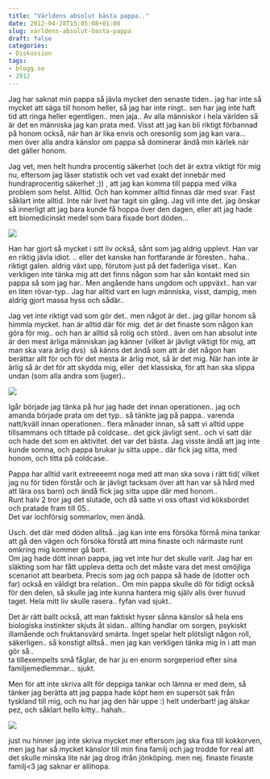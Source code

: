 ```yaml
---
title: "Världens absolut bästa pappa.."
date: 2012-04-28T15:05:08+01:00
slug: varldens-absolut-basta-pappa
draft: false
categories:
- Diskussion
tags:
- blogg.se
- 2012
---
```

Jag har saknat min pappa så jävla mycket den senaste tiden.. jag har inte så mycket att säga till honom heller, så jag har inte ringt.. sen har jag inte haft tid att ringa heller egentligen.. men jaja.. Av alla människor i hela världen så är det en människa jag kan prata med. Visst att jag kan bli riktigt förbannad på honom också, när han är lika envis och oresonlig som jag kan vara...  
men över alla andra känslor om pappa så dominerar ändå min kärlek när det gäller honom.  
  
Jag vet, men helt hundra procentig säkerhet (och det är extra viktigt för mig nu, eftersom jag läser statistik och vet vad exakt det innebär med hundraprocentig säkerhet ;)) , att jag kan komma till pappa med vilka problem som helst. Alltid. Och han kommer alltid finnas där med svar. Fast såklart inte alltid. Inte när livet har tagit sin gång. Jag vill inte det. jag önskar så innerligt att jag bara kunde få hoppa över den dagen, eller att jag hade ett biomedicinskt medel som bara fixade bort döden...  
  
![](/assets/images/blogg.se/dsc00956_200287375.jpg)  
  
  
Han har gjort så mycket i sitt liv också, sånt som jag aldrig upplevt. Han var en riktig jävla idiot. .. eller det kanske han fortfarande är föresten.. haha.. riktigt galen. aldrig växt upp, förutom just på det faderliga viset.. Kan verkligen inte tänka mig att det finns någon som har sån kontakt med sin pappa så som jag har.. Men angående hans ungdom och uppväxt.. han var en liten rövar-typ.. Jag har alltid vart en lugn människa, visst, dampig, men aldrig gjort massa hyss och sådär..  
  
Jag vet inte riktigt vad som gör det.. men något är det.. jag gillar honom så himmla mycket. han är alltid där för mig. det är det finaste som någon kan göra för mig.. och han är alltid så rolig och störd.. även om han absolut inte är den mest ärliga människan jag känner (vilket är jävligt viktigt för mig, att man ska vara ärlig dvs)  så känns det ändå som att är det någon han berättar allt för och för det mesta är ärlig mot, så är det mig. När han inte är ärlig så är det för att skydda mig, eller  det klassiska, för att han ska slippa undan (som alla andra som ljuger)..  
  
![](/assets/images/blogg.se/galenpappa12juli06_200288035.jpg)  
  
Igår började jag tänka på hur jag hade det innan operationen.. jag och amanda började prata om det typ.. så tänkte jag på pappa.. varenda natt/kväll innan operationen.. flera månader innan, så satt vi alltid uppe tillsammans och tittade på coldcase.. det gick jävligt sent.. och vi satt där och hade det som en aktivitet. det var det bästa. Jag visste ändå att jag inte kunde somna, och pappa brukar ju sitta uppe.. där fick jag sitta, med honom, och titta på coldcase..  
  
Pappa har alltid varit extreeeemt noga med att man ska sova i rätt tid( vilket jag nu för tiden förstår och är jävligt tacksam över att han var så hård med att lära oss barn) och ändå fick jag sitta uppe där med honom..  
Runt halv 2 tror jag det slutade, och då satte vi oss oftast vid köksbordet och pratade fram till 05..  
Det var iochförsig sommarlov, men ändå.  
  
Usch. det där med döden alltså...jag kan inte ens försöka förmå mina tankar att gå den vägen och försöka förstå att mina finaste och närmaste runt omkring mig kommer gå bort.  
Om jag hade dött innan pappa, jag vet inte hur det skulle varit. Jag har en släkting som har fått uppleva detta och det måste vara det mest omöjliga scenariot att bearbeta. Precis som jag och pappa så hade de (dotter och far) också en väldigt bra relation.. Om min pappa skulle dö för tidigt också för den delen, så skulle jag inte kunna hantera mig själv alls över huvud taget. Hela mitt liv skulle rasera.. fyfan vad sjukt..  
  
Det är rätt ballt också, att man faktiskt hyser sånna känslor så hela ens biologiska instinkter skjuts åt sidan.. allting handlar om sorgen, psykiskt illamående och fruktansvärd smärta. Inget spelar helt plötsligt någon roll, säkerligen.. så konstigt alltså.. men jag kan verkligen tänka mig in i att man gör så..  
ta tillexempelts små fåglar, de har ju en enorm sorgeperiod efter sina familjemedlemmar... sjukt.  
  
  
Men för att inte skriva allt för deppiga tankar och lämna er med dem, så tänker jag berätta att jag pappa hade köpt hem en supersöt sak från tyskland till mig, och nu har jag den här uppe :) helt underbart! jag älskar pez, och såklart hello kitty.. hahah..

![](/assets/images/blogg.se/pezzzzz_200288952.jpg)

  
  
  
just nu hinner jag inte skriva mycket mer eftersom jag ska fixa till kokkorven, men jag har så mycket känslor till min fina familj och jag trodde for real att det skulle minska lite när jag drog ifrån jönköping. men nej. finaste finaste familj<3 jag saknar er allihopa.